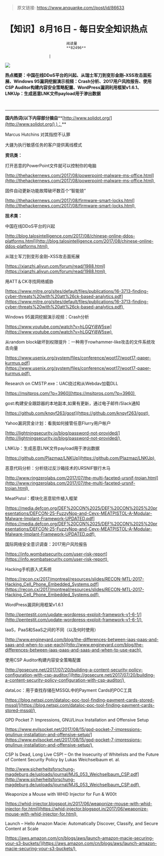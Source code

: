 > 原文链接: https://www.anquanke.com//post/id/86633 


# 【知识】8月16日 - 每日安全知识热点


                                阅读量   
                                **82496**
                            
                        |
                        
                                                                                    



[![](https://p3.ssl.qhimg.com/t0147b1f57ac4e26e5e.png)](https://p3.ssl.qhimg.com/t0147b1f57ac4e26e5e.png)

**热点概要：中国在线DDoS平台的兴起、从瑞士军刀到变形金刚–XSS攻击面拓展、Windows 95漏洞挖掘演示视频：Crash分析、2017用户风险报告、使用CSP Auditor构建内容安全策略配置、WordPress漏洞利用框架v1.6.1、LNKUp：生成恶意LNK文件payload用于渗出数据**

**<br>**

****

**国内热词(以下内容部分摘自****[http://www.solidot.org/](http://www.solidot.org/) )：**

Marcus Hutchins 对其指控不认罪

大疆为执行敏感任务的客户提供离线模式



**资讯类：**

打开恶意的PowerPoint文件就可以控制你的电脑

[http://thehackernews.com/2017/08/powerpoint-malware-ms-office.html](http://thehackernews.com/2017/08/powerpoint-malware-ms-office.html) 



固件自动更新功能故障破坏数百个“智能锁”

[http://thehackernews.com/2017/08/firmware-smart-locks.html](http://thehackernews.com/2017/08/firmware-smart-locks.html) 



**技术类：**

中国在线DDoS平台的兴起

[http://blog.talosintelligence.com/2017/08/chinese-online-ddos-platforms.html](http://blog.talosintelligence.com/2017/08/chinese-online-ddos-platforms.html) 



从瑞士军刀到变形金刚–XSS攻击面拓展

[https://xianzhi.aliyun.com/forum/read/1988.html](https://xianzhi.aliyun.com/forum/read/1988.html) 



用ATT＆CK寻找网络威胁

[https://www.mitre.org/sites/default/files/publications/16-3713-finding-cyber-threats%20with%20att%26ck-based-analytics.pdf](https://www.mitre.org/sites/default/files/publications/16-3713-finding-cyber-threats%20with%20att%26ck-based-analytics.pdf) 



Windows 95漏洞挖掘演示视频：Crash分析

[https://www.youtube.com/watch?v=hLGQYi8W5sw](https://www.youtube.com/watch?v=hLGQYi8W5sw) 



从random block破坏到权限提升：一种用于rowhammer-like攻击的文件系统攻击向量

[https://www.usenix.org/system/files/conference/woot17/woot17-paper-kurmus.pdf](https://www.usenix.org/system/files/conference/woot17/woot17-paper-kurmus.pdf) 



Research on CMSTP.exe：UAC绕过和从Webdav加载DLL

[https://msitpros.com/?p=3960](https://msitpros.com/?p=3960) 



gost:构建安全跟踪器的本地副本,如果有更新，通过电子邮件/Slack通知

[https://github.com/knqyf263/gost](https://github.com/knqyf263/gost) 



Yahoo漏洞赏金计划：看我如何接管任意Flurry用户帐户

[http://lightningsecurity.io/blog/password-not-provided/](http://lightningsecurity.io/blog/password-not-provided/) 



LNKUp：生成恶意LNK文件payload用于渗出数据

[https://github.com/Plazmaz/LNKUp](https://github.com/Plazmaz/LNKUp) 



恶意代码分析：分析绕过反沙箱技术的URSNIF银行木马

[http://www.ringzerolabs.com/2017/07/the-multi-faceted-ursnif-trojan.html](http://www.ringzerolabs.com/2017/07/the-multi-faceted-ursnif-trojan.html) 



MeatPistol：模块化恶意软件植入框架

[https://media.defcon.org/DEF%20CON%2025/DEF%20CON%2025%20presentations/DEFCON-25-FuzzyNop-and-Ceyx-MEATPISTOL-A-Modular-Malware-Implant-Framework-UPDATED.pdf](https://media.defcon.org/DEF%20CON%2025/DEF%20CON%2025%20presentations/DEFCON-25-FuzzyNop-and-Ceyx-MEATPISTOL-A-Modular-Malware-Implant-Framework-UPDATED.pdf) 



国际网络安全意识调查：2017用户风险报告

[https://info.wombatsecurity.com/user-risk-report](https://info.wombatsecurity.com/user-risk-report) 



Hacking手机嵌入式系统

[https://recon.cx/2017/montreal/resources/slides/RECON-MTL-2017-Hacking_Cell_Phone_Embedded_Systems.pdf](https://recon.cx/2017/montreal/resources/slides/RECON-MTL-2017-Hacking_Cell_Phone_Embedded_Systems.pdf) 



WordPress漏洞利用框架v1.6.1

[http://pentestit.com/update-wordpress-exploit-framework-v1-6-1/](http://pentestit.com/update-wordpress-exploit-framework-v1-6-1/) 



IaaS，PaaS和SaaS之间的不同（以及何时使用）

[http://www.engineyard.com/blog/the-differences-between-iaas-paas-and-saas-and-when-to-use-each](http://www.engineyard.com/blog/the-differences-between-iaas-paas-and-saas-and-when-to-use-each) 



使用CSP Auditor构建内容安全策略配置

[http://gosecure.net/2017/07/20/building-a-content-security-policy-configuration-with-csp-auditor/](http://gosecure.net/2017/07/20/building-a-content-security-policy-configuration-with-csp-auditor/) 



dataLoc：用于查找存储在MSSQL中的Payment Cards的POC工具

[https://blog.netspi.com/dataloc-poc-tool-finding-payment-cards-stored-mssql/](https://blog.netspi.com/dataloc-poc-tool-finding-payment-cards-stored-mssql/) 



GPD Pocket 7: Impressions, GNU/Linux Installation and Offensive Setup 

[https://www.evilsocket.net/2017/08/15/gpd-pocket-7-impressions-gnulinux-installation-and-offensive-setup/](https://www.evilsocket.net/2017/08/15/gpd-pocket-7-impressions-gnulinux-installation-and-offensive-setup/) 



CSP Is Dead, Long Live CSP! – On the Insecurity of Whitelists and the Future of Content Security Policy by Lukas Weichselbaum et. al.

[http://www.sicherheitsforschung-magdeburg.de/uploads/journal/MJS_053_Weichselbaum_CSP.pdf](http://www.sicherheitsforschung-magdeburg.de/uploads/journal/MJS_053_Weichselbaum_CSP.pdf) 



Weaponize a Mouse with WHID Injector for Fun &amp; W00t

[https://whid-injector.blogspot.in/2017/06/weaponize-mouse-with-whid-injector-for.html](https://whid-injector.blogspot.in/2017/06/weaponize-mouse-with-whid-injector-for.html) 



Launch – Hello Amazon Macie: Automatically Discover, Classify, and Secure Content at Scale

[https://aws.amazon.com/cn/blogs/aws/launch-amazon-macie-securing-your-s3-buckets/](https://aws.amazon.com/cn/blogs/aws/launch-amazon-macie-securing-your-s3-buckets/) 


